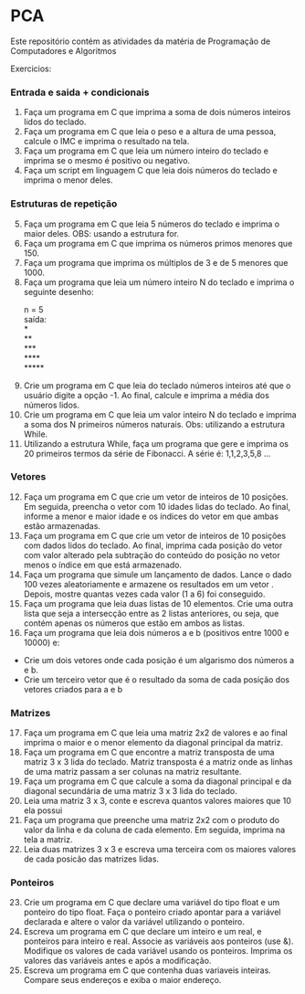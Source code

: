 # PCA
Este repositório contém as atividades da matéria de Programação de Computadores e Algoritmos  

Exercicios:

### Entrada e saida + condicionais 

1) Faça um programa em C que imprima a soma de dois números inteiros lidos do teclado.
2) Faça um programa em C que leia o peso e a altura de uma pessoa, calcule o IMC e imprima o resultado na tela.
3) Faça um programa em C que leia um número inteiro do teclado e imprima se o mesmo é positivo ou negativo.
4) Faça um script em linguagem C que leia dois números do teclado e imprima o menor deles.

### Estruturas de repetição 

5) Faça um programa em C que leia 5 números do teclado e imprima o maior deles. OBS: usando a estrutura for.
6) Faça um programa em C que imprima os números primos menores que 150.
7) Faça um programa que imprima os múltiplos de 3 e de 5 menores que 1000.
8) Faça um programa que leia um número inteiro N do teclado e imprima o seguinte desenho:
    <p>
    n = 5 <br>
    saída:<br>
    *<br>
    **<br>
    ***<br>
    ****<br>
    *****<br>
    </p>
9) Crie um programa em C que leia do teclado números inteiros até que o usuário digite a opção -1. Ao final, calcule e imprima a média dos números lidos.
10) Crie um programa em C que leia um valor inteiro N do teclado e imprima a soma dos N primeiros números naturais. Obs: utilizando a estrutura While.
11) Utilizando a estrutura While, faça um programa que gere e imprima os 20 primeiros termos da série de Fibonacci. A série é: 1,1,2,3,5,8 ...

### Vetores

12) Faça um programa em C que crie um vetor de inteiros de 10 posições. Em seguida, preencha o vetor com 10 idades lidas do teclado.  Ao final, informe a menor e maior idade e os índices do vetor em que ambas estão armazenadas.
13) Faça um programa em C que crie um vetor de inteiros de 10 posições com dados lidos do teclado. Ao final, imprima cada posição do vetor com valor alterado pela subtração do conteúdo do posição no vetor menos o índice em que está armazenado.
14) Faça um programa que simule um lançamento de dados. Lance o dado 100 vezes aleatoriamente e armazene os resultados em um vetor . Depois, mostre quantas vezes cada valor (1 a 6) foi conseguido.
15) Faça um programa que leia duas listas de 10 elementos. Crie uma outra lista que seja a intersecção entre as 2 listas anteriores, ou seja, que contém apenas os números que estão em ambos as listas.
16) Faça um programa que leia dois números a e b (positivos entre 1000 e 10000) e: 
- Crie um dois vetores onde cada posição é um algarismo dos números a e b. 
- Crie um terceiro vetor que é o resultado da soma de cada posição dos vetores criados para a e b

### Matrizes

17) Faça um programa em C que leia uma matriz 2x2 de valores e ao final imprima o maior e o menor elemento da diagonal principal da matriz.
18) Faça um programa em C que encontre a matriz transposta de uma matriz 3 x 3 lida do teclado. Matriz transposta é a matriz onde as linhas de uma matriz passam a ser colunas na matriz resultante.
19) Faça um programa em C que calcule a soma da diagonal principal e da diagonal secundária de uma matriz 3 x 3 lida do teclado.
20) Leia uma matriz 3 x 3, conte e escreva quantos valores maiores que 10 ela possui
21) Faça um programa que preenche uma matriz 2x2 com o produto do valor da linha e da coluna
de cada elemento. Em seguida, imprima na tela a matriz.
22) Leia duas matrizes 3 x 3 e escreva uma terceira com os maiores valores de cada posicão das matrizes lidas.

### Ponteiros

23) Crie um programa em C que declare uma variável do tipo float e um ponteiro do tipo float. Faça o ponteiro criado apontar para a variável declarada e altere o valor da variável utilizando o ponteiro.
24) Escreva um programa em C que declare um inteiro e um real, e ponteiros para inteiro e real. Associe as variáveis aos ponteiros (use &). Modifique os valores de cada variável usando os ponteiros. Imprima os valores das variáveis antes e após a modificação.
25) Escreva um programa em C que contenha duas variaveis inteiras. Compare seus endereços e exiba o maior endereço.

